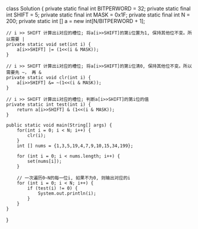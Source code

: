 class Solution {
    private static final int BITPERWORD = 32;
    private static final int SHIFT = 5;
    private static final int MASK = 0x1F;
    private static final int N = 200;
    private static int [] a = new int[N/BITPERWORD + 1];

    // i >> SHIFT 计算出i对应的槽位; 将a[i>>SHIFT]的第i位置为1, 保持其他位不变。所以需要 |
    private static void set(int i) {
        a[i>>SHIFT] |= (1<<(i & MASK));
    }

    // i >> SHIFT 计算出i对应的槽位; 将a[i>>SHIFT]的第i位清0, 保持其他位不变。所以需要先 ~， 再 &
    private static void clr(int i) {
        a[i>>SHIFT] &= ~(1<<(i & MASK));
    }

    // i >> SHIFT 计算出i对应的槽位; 判断a[i>>SHIFT]的第i位的值
    private static int test(int i) {
        return a[i>>SHIFT] & (1<<(i & MASK));
    }

    public static void main(String[] args) {
        for(int i = 0; i < N; i++) {
            clr(i);
        }
        int [] nums = {1,3,5,19,4,7,9,10,15,34,199};

        for (int i = 0; i < nums.length; i++) {
            set(nums[i]);
        }
        
        // 一次遍历0~N的每一位i, 如果不为0, 则输出对应的i
        for (int i = 0; i < N; i++) {
            if (test(i) != 0) {
                System.out.println(i);
            }
        }
    }
}
